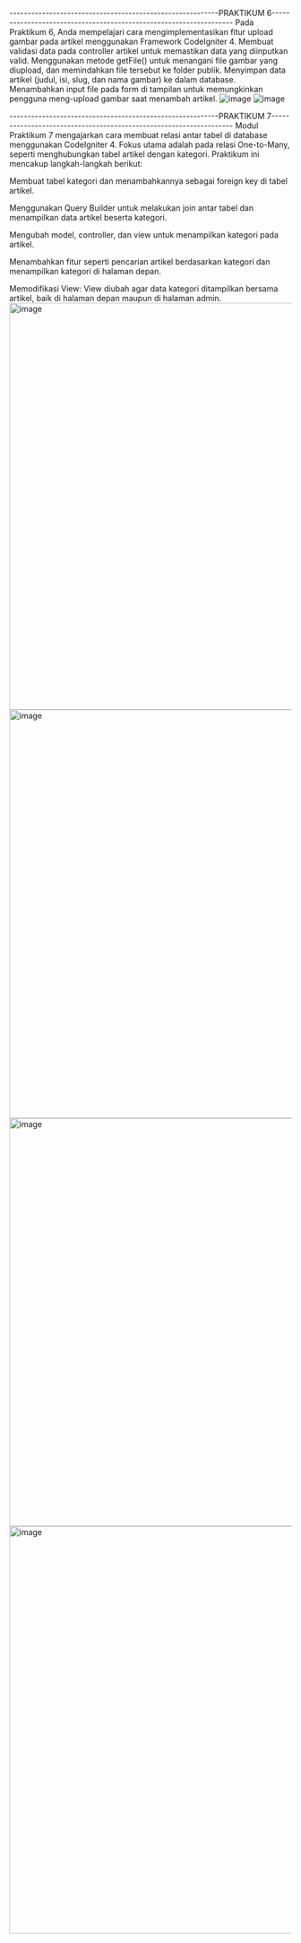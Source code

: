 ----------------------------------------------------------PRAKTIKUM 6-------------------------------------------------------------------
Pada Praktikum 6, Anda mempelajari cara mengimplementasikan fitur upload gambar pada artikel menggunakan Framework CodeIgniter 4.
Membuat validasi data pada controller artikel untuk memastikan data yang diinputkan valid.
Menggunakan metode getFile() untuk menangani file gambar yang diupload, dan memindahkan file tersebut ke folder publik.
Menyimpan data artikel (judul, isi, slug, dan nama gambar) ke dalam database.
Menambahkan input file pada form di tampilan untuk memungkinkan pengguna meng-upload gambar saat menambah artikel.
![image](https://github.com/user-attachments/assets/bc8a59a3-506c-41f0-a61a-df01f4085104)
![image](https://github.com/user-attachments/assets/cc19dd32-6de9-4ec0-bd52-caeb0140f37f)

----------------------------------------------------------PRAKTIKUM 7-------------------------------------------------------------------
Modul Praktikum 7 mengajarkan cara membuat relasi antar tabel di database menggunakan CodeIgniter 4. Fokus utama adalah pada relasi One-to-Many, seperti menghubungkan tabel artikel dengan kategori. Praktikum ini mencakup langkah-langkah berikut:

Membuat tabel kategori dan menambahkannya sebagai foreign key di tabel artikel.

Menggunakan Query Builder untuk melakukan join antar tabel dan menampilkan data artikel beserta kategori.

Mengubah model, controller, dan view untuk menampilkan kategori pada artikel.

Menambahkan fitur seperti pencarian artikel berdasarkan kategori dan menampilkan kategori di halaman depan.

Memodifikasi View: View diubah agar data kategori ditampilkan bersama artikel, baik di halaman depan maupun di halaman admin.
<img width="1365" height="726" alt="image" src="https://github.com/user-attachments/assets/3b4de24b-dd13-42cc-86b8-956bf7e39a1f" />
<img width="1365" height="729" alt="image" src="https://github.com/user-attachments/assets/929b54ee-546b-4421-8b12-9e4b8ad028cb" />
<img width="1365" height="728" alt="image" src="https://github.com/user-attachments/assets/380377f0-e4ca-4269-8aa4-60059c0b3c64" />
<img width="1365" height="727" alt="image" src="https://github.com/user-attachments/assets/1d2453b9-6287-447b-ac08-25fa3d6f5734" />




